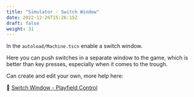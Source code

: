 ```yaml
---
title: "Simulator - Switch Window"
date: 2022-12-26T15:26:15Z
draft: false
weight: 31
---
```


In the `autoload/Machine.tscn` enable a switch window.

Here you can push switches in a separate window to the game, which is better than key presses, especially when it comes to the trough.

Can create and edit your own, more help here:

 🔗 [Switch Window - Playfield Control](../../godot4/playfield-switch-window/)